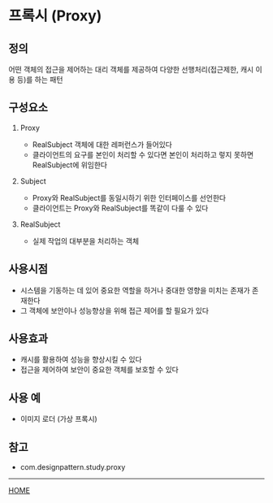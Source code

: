 # 프록시 (Proxy)

## 정의
어떤 객체의 접근을 제어하는 대리 객체를 제공하여 다양한 선행처리(접근제한, 캐시 이용 등)를 하는 패턴


## 구성요소
1. Proxy
    - RealSubject 객체에 대한 레퍼런스가 들어있다
    - 클라이언트의 요구를 본인이 처리할 수 있다면 본인이 처리하고 
      렇지 못하면 RealSubject에 위임한다

1. Subject
    - Proxy와 RealSubject를 동일시하기 위한 인터페이스를 선언한다
    - 클라이언트는 Proxy와 RealSubject를 똑같이 다룰 수 있다
    
1. RealSubject
    - 실제 작업의 대부분을 처리하는 객체

## 사용시점
- 시스템을 기동하는 데 있어 중요한 역할을 하거나 중대한 영향을 미치는 존재가 존재한다
- 그 객체에 보안이나 성능향상을 위해 접근 제어를 할 필요가 있다

## 사용효과
- 캐시를 활용하여 성능을 향상시킬 수 있다
- 접근을 제어하여 보안이 중요한 객체를 보호할 수 있다

## 사용 예
- 이미지 로더 (가상 프록시)

## 참고
- com.designpattern.study.proxy

---
[HOME](../README.md)
